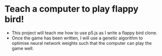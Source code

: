 # Teach a computer to play flappy bird!
- This project will teach me how to use p5.js as I write a flappy bird clone.
- Once the game has been written, I will use a genetic algorithm to optimise neural network weights such that the computer can play the game well.

